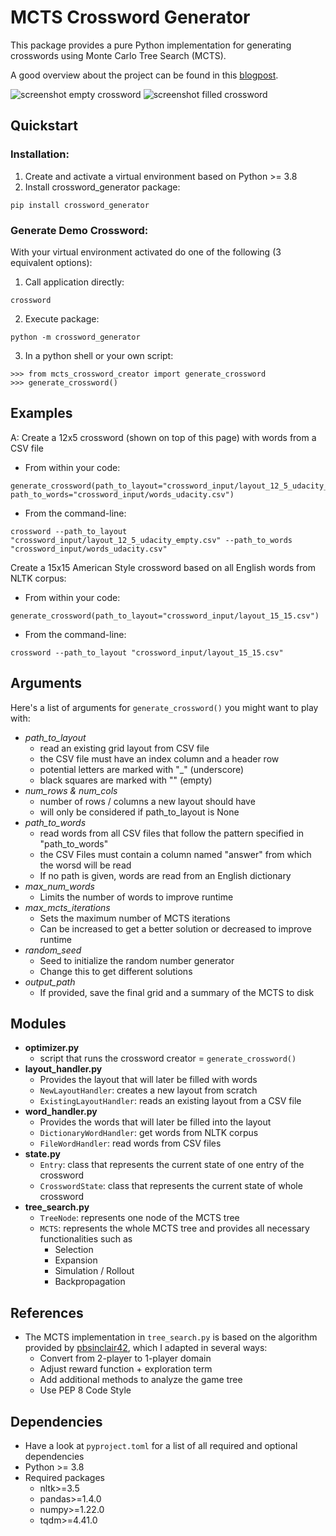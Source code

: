 # MCTS Crossword Generator

This package provides a pure Python implementation for generating crosswords using
Monte Carlo Tree Search (MCTS).

A good overview about the project can be found in this 
[blogpost](http://schumacher.pythonanywhere.com/udacity/crossword).

![screenshot empty crossword](readme/udacity_crossword_empty.png)
![screenshot filled crossword](readme/udacity_crossword.png)

## Quickstart

### Installation:
1. Create and activate a virtual environment based on Python >= 3.8 
2. Install crossword_generator package: 
```
pip install crossword_generator
```

### Generate Demo Crossword:
With your virtual environment activated do one of the following (3 equivalent options):
1. Call application directly:
```
crossword
```
2. Execute package: 
```
python -m crossword_generator
```
3. In a python shell or your own script:
```
>>> from mcts_crossword_creator import generate_crossword
>>> generate_crossword()
````

## Examples

A: Create a 12x5 crossword (shown on top of this page) with words from a CSV file 
- From within your code:
```
generate_crossword(path_to_layout="crossword_input/layout_12_5_udacity_empty.csv", path_to_words="crossword_input/words_udacity.csv")
```
- From the command-line:
```
crossword --path_to_layout "crossword_input/layout_12_5_udacity_empty.csv" --path_to_words "crossword_input/words_udacity.csv"
```

Create a 15x15 American Style crossword based on all English words from NLTK corpus:
- From within your code:
```
generate_crossword(path_to_layout="crossword_input/layout_15_15.csv")
```
- From the command-line:
```
crossword --path_to_layout "crossword_input/layout_15_15.csv"
```

## Arguments
Here's a list of arguments for `generate_crossword()` you might want to play with:
- *path_to_layout*
    - read an existing grid layout from CSV file
    - the CSV file must have an index column and a header row
    - potential letters are marked with "_" (underscore)
    - black squares are marked with "" (empty)
- *num_rows & num_cols*
    - number of rows / columns a new layout should have
    - will only be considered if path_to_layout is None
- *path_to_words*
    - read words from all CSV files that follow the pattern specified in "path_to_words"
    - the CSV Files must contain a column named "answer" from which the worsd will be read
    - If no path is given, words are read from an English dictionary
- *max_num_words*
    - Limits the number of words to improve runtime
- *max_mcts_iterations*
    - Sets the maximum number of MCTS iterations
    - Can be increased to get a better solution or decreased to improve runtime
- *random_seed*
    - Seed to initialize the random number generator
    - Change this to get different solutions
- *output_path*
    - If provided, save the final grid and a summary of the MCTS to disk

## Modules
- **optimizer.py**
  - script that runs the crossword creator = `generate_crossword()`
- **layout_handler.py**
  - Provides the layout that will later be filled with words
  - `NewLayoutHandler`: creates a new layout from scratch 
  - `ExistingLayoutHandler`: reads an existing layout from a CSV file
- **word_handler.py**
  - Provides the words that will later be filled into the layout
  - `DictionaryWordHandler`: get words from NLTK corpus
  - `FileWordHandler`: read words from CSV files
- **state.py**
  - `Entry`: class that represents the current state of one entry of the crossword
  - `CrosswordState`: class that represents the current state of whole crossword
- **tree_search.py**
  - `TreeNode`: represents one node of the MCTS tree
  - `MCTS`: represents the whole MCTS tree and provides all necessary functionalities such as
    - Selection
    - Expansion
    - Simulation / Rollout
    - Backpropagation

## References
- The MCTS implementation in `tree_search.py` is based on the algorithm provided by [pbsinclair42](https://github.com/pbsinclair42/MCTS),
   which I adapted in several ways:
  - Convert from 2-player to 1-player domain
  - Adjust reward function + exploration term
  - Add additional methods to analyze the game tree
  - Use PEP 8 Code Style

## Dependencies
- Have a look at `pyproject.toml` for a list of all required and optional dependencies
- Python >= 3.8
- Required packages
  - nltk>=3.5
  - pandas>=1.4.0
  - numpy>=1.22.0
  - tqdm>=4.41.0